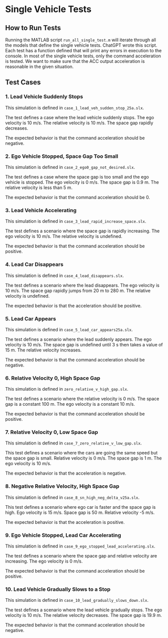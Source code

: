 # Single Vehicle Tests

## How to Run Tests

Running the MATLAB script ```run_all_single_test.m``` will iterate through all the models that define the single vehicle tests. ChatGPT wrote this script. Each test has a function defined that will print any errors in execution to the console. In most of the single vehicle tests, only the command acceleration is tested. We want to make sure that the ACC output acceleration is reasonable in the given situation.

## Test Cases

### 1. Lead Vehicle Suddenly Stops
This simulation is defined in ```case_1_lead_veh_sudden_stop_25a.slx```.

The test defines a case where the lead vehicle suddenly stops. The ego velocity is 10 m/s. The relative velocity is 10 m/s. The space gap rapidly decreases.

The expected behavior is that the command acceleration should be negative.

### 2. Ego Vehicle Stopped, Space Gap Too Small
This simulation is defined in ```case_2_ego0_gap_not_desired.slx```.

The test defines a case where the space gap is too small and the ego vehicle is stopped. The ego velocity is 0 m/s. The space gap is 0.9 m. The relative velocity is less than 5 m.

The expected behavior is that the command acceleration should be 0.

### 3. Lead Vehicle Accelerating
This simulation is defined in ```case_3_lead_rapid_increase_space.slx```.

The test defines a scenario where the space gap is rapidly increasing. The ego velocity is 10 m/s. The relative velocity is undefined.

The expected behavior is that the command acceleration should be positive.

### 4. Lead Car Disappears
This simulation is defined in ```case_4_lead_disappears.slx```.

The test defines a scenario where the lead disappears. The ego velocity is 10 m/s. The space gap rapidly jumps from 20 m to 280 m. The relative velocity is undefined.

The expected behavior is that the acceleration should be positive.

### 5. Lead Car Appears
This simulation is defined in ```case_5_lead_car_appears25a.slx```.

The test defines a scenario where the lead suddenly appears. The ego velocity is 10 m/s. The space gap is undefined until 3 s then takes a value of 15 m. The relative velocity increases.

The expected behavior is that the command acceleration should be negative.

### 6. Relative Velocity 0, High Space Gap
This simulation is defined in ```zero_relative_v_high_gap.slx```.

The test defines a scenario where the relative velocity is 0 m/s. The space gap is a constant 100 m. The ego velocity is a constant 10 m/s.

The expected behavior is that the command acceleration should be positive.

### 7. Relative Velocity 0, Low Space Gap
This simulation is defined in ```case_7_zero_relative_v_low_gap.slx```.

This test defines a scenario where the cars are going the same speed but the space gap is small. Relative velocity is 0 m/s. The space gap is 1 m. The ego velocity is 10 m/s.

The expected behavior is that the acceleration is negative.

### 8. Negative Relative Velocity, High Space Gap
This simulation is defined in ```case_8_sn_high_neg_delta_v25a.slx```.

This test defines a scenario where ego car is faster and the space gap is high. Ego velocity is 15 m/s. Space gap is 50 m. Relative velocity -5 m/s.

The expected behavior is that the acceleration is positive.

### 9. Ego Vehicle Stopped, Lead Car Accelerating
This simulation is defined in ```case_9_ego_stopped_lead_accelerating.slx```.

The test defines a scenario where the space gap and relative velocity are increasing. The ego velocity is 0 m/s.

The expected behavior is that the command acceleration should be positive.

### 10. Lead Vehicle Gradually Slows to a Stop
This simulation is defined in ```case_10_lead_gradually_slows_down.slx```.

The test defines a scenario where the lead vehicle gradually stops. The ego velocity is 10 m/s. The relative velocity decreases. The space gap is 19.9 m.

The expected behavior is that the command acceleration should be negative.